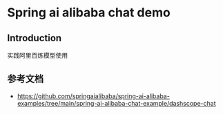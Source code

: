 # Spring ai alibaba chat demo

## Introduction

实践阿里百炼模型使用

## 参考文档

- https://github.com/springaialibaba/spring-ai-alibaba-examples/tree/main/spring-ai-alibaba-chat-example/dashscope-chat